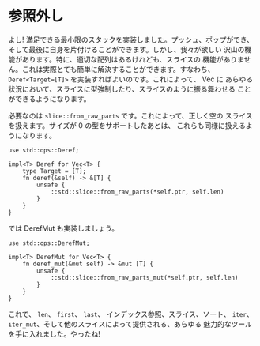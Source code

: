 <!--
# Deref
-->

# 参照外し

<!--
Alright! We've got a decent minimal stack implemented. We can push, we can
pop, and we can clean up after ourselves. However there's a whole mess of
functionality we'd reasonably want. In particular, we have a proper array, but
none of the slice functionality. That's actually pretty easy to solve: we can
implement `Deref<Target=[T]>`. This will magically make our Vec coerce to, and
behave like, a slice in all sorts of conditions.
-->

よし! 満足できる最小限のスタックを実装しました。プッシュ、ポップができ、
そして最後に自身を片付けることができます。しかし、我々が欲しい
沢山の機能があります。特に、適切な配列はあるけれども、スライスの
機能がありません。これは実際とても簡単に解決することができます。すなわち、
`Deref<Target=[T]>` を実装すればよいのです。これによって、 Vec に
あらゆる状況において、スライスに型強制したり、スライスのように振る舞わせる
ことができるようになります。

<!--
All we need is `slice::from_raw_parts`. It will correctly handle empty slices
for us. Later once we set up zero-sized type support it will also Just Work
for those too.
-->

必要なのは `slice::from_raw_parts` です。これによって、正しく空の
スライスを扱えます。サイズが 0 の型をサポートしたあとは、
これらも同様に扱えるようになります。

```rust,ignore
use std::ops::Deref;

impl<T> Deref for Vec<T> {
    type Target = [T];
    fn deref(&self) -> &[T] {
        unsafe {
            ::std::slice::from_raw_parts(*self.ptr, self.len)
        }
    }
}
```

<!--
And let's do DerefMut too:
-->

では DerefMut も実装しましょう。

```rust,ignore
use std::ops::DerefMut;

impl<T> DerefMut for Vec<T> {
    fn deref_mut(&mut self) -> &mut [T] {
        unsafe {
            ::std::slice::from_raw_parts_mut(*self.ptr, self.len)
        }
    }
}
```

<!--
Now we have `len`, `first`, `last`, indexing, slicing, sorting, `iter`,
`iter_mut`, and all other sorts of bells and whistles provided by slice. Sweet!
-->

これで、 `len`、 `first`、 `last`、 インデックス参照、スライス、ソート、
`iter`、 `iter_mut`、そして他のスライスによって提供される、あらゆる
魅力的なツールを手に入れました。やったね!
